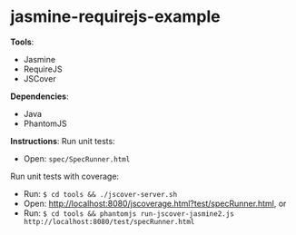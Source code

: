 # jasmine-requirejs-example

**Tools**:
- Jasmine
- RequireJS
- JSCover

**Dependencies**:
- Java
- PhantomJS

**Instructions**:
Run unit tests:

- Open: `spec/SpecRunner.html`

Run unit tests with coverage:

- Run: `$ cd tools && ./jscover-server.sh`
- Open: [http://localhost:8080/jscoverage.html?test/specRunner.html](http://localhost:8080/jscoverage.html?test/specRunner.html), or
- Run: `$ cd tools && phantomjs run-jscover-jasmine2.js http://localhost:8080/test/specRunner.html`
